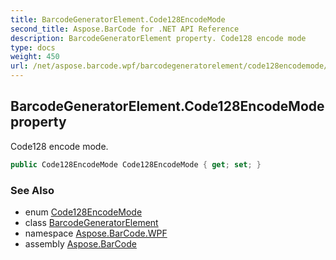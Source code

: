 ```yaml
---
title: BarcodeGeneratorElement.Code128EncodeMode
second_title: Aspose.BarCode for .NET API Reference
description: BarcodeGeneratorElement property. Code128 encode mode
type: docs
weight: 450
url: /net/aspose.barcode.wpf/barcodegeneratorelement/code128encodemode/
---
```

## BarcodeGeneratorElement.Code128EncodeMode property

Code128 encode mode.

```csharp
public Code128EncodeMode Code128EncodeMode { get; set; }
```

### See Also

* enum [Code128EncodeMode](../../../aspose.barcode.generation/code128encodemode/)
* class [BarcodeGeneratorElement](../)
* namespace [Aspose.BarCode.WPF](../../../aspose.barcode.wpf/)
* assembly [Aspose.BarCode](../../../)


